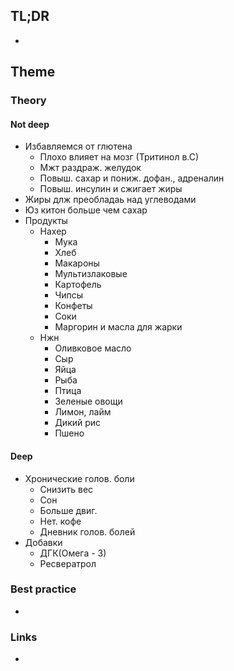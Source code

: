 ## TL;DR
- 

## Theme
### Theory
#### Not deep
- Избавляемся от глютена
	- Плохо влияет на мозг (Тритинол в.С)
	- Мжт раздраж. желудок
	- Повыш. сахар и пониж. дофан., адреналин
	- Повыш. инсулин и сжигает жиры
- Жиры длж преобладаь над углеводами
- Юз китон больше чем сахар
- Продукты
	- Нахер
		- Мука
		- Хлеб
		- Макароны
		- Мультизлаковые
		- Картофель 
		- Чипсы
		- Конфеты
		- Соки
		- Маргорин и масла для жарки
	- Нжн
		- Оливковое масло
		- Сыр
		- Яйца
		- Рыба
		- Птица
		- Зеленые овощи
		- Лимон, лайм
		- Дикий рис
		- Пшено

#### Deep
- Хронические голов. боли
	- Снизить вес
	- Сон
	- Больше двиг.
	- Нет. кофе
	- Дневник голов. болей
- Добавки
	- ДГК(Омега - 3)
	- Ресвератрол

### Best practice
- 

### Links
- []()